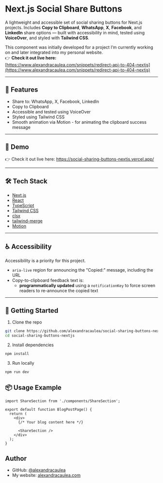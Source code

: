 # Next.js Social Share Buttons

A lightweight and accessible set of social sharing buttons for Next.js projects. Includes **Copy to Clipboard**, **WhatsApp**, **X**, **Facebook**, and **LinkedIn** share options — built with accessibility in mind, tested using **VoiceOver**, and styled with **Tailwind CSS**.

This component was initially developed for a project I’m currently working on and later integrated into my personal website.  
👉 **Check it out live here:** [https://www.alexandracaulea.com/snippets/redirect-api-to-404-nextjs](https://www.alexandracaulea.com/snippets/redirect-api-to-404-nextjs)

---

## 🚀 Features

- Share to: WhatsApp, X, Facebook, LinkedIn
- Copy to Clipboard
- Accessible and tested using VoiceOver
- Styled using Tailwind CSS
- Smooth animation via Motion - for animating the clipboard success message

---

## 📸 Demo

👉 Check it out live here: https://social-sharing-buttons-nextjs.vercel.app/

---

## 🛠 Tech Stack

- [Next.js](https://nextjs.org/)
- [React](https://reactjs.org/)
- [TypeScript](https://www.typescriptlang.org/)
- [Tailwind CSS](https://tailwindcss.com/)
- [clsx](https://github.com/lukeed/clsx)
- [tailwind-merge](https://github.com/dcastil/tailwind-merge)
- [Motion](https://motion.dev/)

---

## ♿ Accessibility

Accessibility is a priority for this project.

- `aria-live` region for announcing the "Copied:" message, including the URL
- Copy-to-clipboard feedback text is:
  - **programmatically updated** using a `notificationKey` to force screen readers to re-announce the copied text

---

## 🧪 Getting Started

1. Clone the repo

```bash
git clone https://github.com/alexandracaulea/social-sharing-buttons-nextjs.git
cd social-sharing-buttons-nextjs
```

2. Install dependencies

```bash
npm install
```

3. Run locally

```bash
npm run dev
```

## 📦 Usage Example

```tsx
import ShareSection from './components/ShareSection';

export default function BlogPostPage() {
  return (
    <div>
      {/* Your blog content here */}

      <ShareSection />
    </div>
  );
}
```

## Author

- GitHub: [@alexandracaulea](https://github.com/alexandracaulea)
- My website: [alexandracaulea.com](https://www.alexandracaulea.com/)
